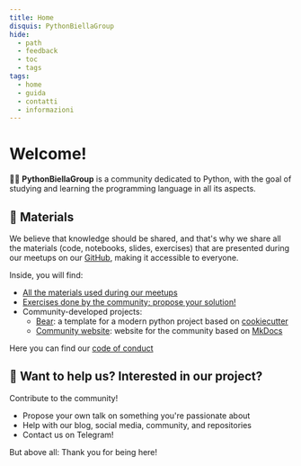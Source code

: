 ```yaml
---
title: Home
disquis: PythonBiellaGroup
hide:
  - path
  - feedback
  - toc
  - tags
tags:
  - home
  - guida
  - contatti
  - informazioni
---
```


# Welcome!

👨‍💻 **PythonBiellaGroup** is a community dedicated to Python, with the goal of studying and learning the programming language in all its aspects.

## 🚀 Materials

We believe that knowledge should be shared, and that's why we share all the materials (code, notebooks, slides, exercises) that are presented during our meetups on our [GitHub](https://github.com/PythonBiellaGroup), making it accessible to everyone.

Inside, you will find:

- [All the materials used during our meetups](https://github.com/PythonBiellaGroup/MaterialeSerate)
- [Exercises done by the community; propose your solution!](https://github.com/PythonBiellaGroup/Esercizi)
- Community-developed projects:
  - [Bear](https://github.com/PythonBiellaGroup/Bear): a template for a modern python project based on [cookiecutter](https://cookiecutter.readthedocs.io/en/stable/)
  - [Community website](https://github.com/PythonBiellaGroup/website): website for the community based on [MkDocs](https://mkdocs.readthedocs.io/en/stable/)

Here you can find our [code of conduct](code_conduct.md)

## 🤲 Want to help us? Interested in our project?

Contribute to the community!

- Propose your own talk on something you're passionate about
- Help with our blog, social media, community, and repositories
- Contact us on Telegram!

But above all: Thank you for being here!
